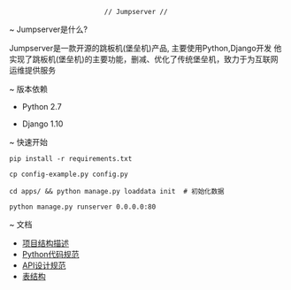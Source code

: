 
                            // Jumpserver //
                            
                            
   ~ Jumpserver是什么?
         
   Jumpserver是一款开源的跳板机(堡垒机)产品, 主要使用Python,Django开发
   他实现了跳板机(堡垒机)的主要功能，删减、优化了传统堡垒机，致力于为互联网
   运维提供服务
   
   ~ 版本依赖
   
   * Python 2.7
   
   * Django 1.10
   
   
   ~ 快速开始
   
   ```
   pip install -r requirements.txt
   
   cp config-example.py config.py
   
   cd apps/ && python manage.py loaddata init  # 初始化数据
   
   python manage.py runserver 0.0.0.0:80
   
   ```
   
   ~ 文档

   * [项目结构描述](https://code.jumpserver.org/jumpserver/jumpserver/blob/master/docs/project_structure.md)
   * [Python代码规范](https://code.jumpserver.org/jumpserver/jumpserver/blob/master/docs/python_style_guide.md)
   * [API设计规范](https://code.jumpserver.org/jumpserver/jumpserver/blob/master/docs/api_style_guide.md)
   * [表结构](https://code.jumpserver.org/jumpserver/jumpserver/wikis/table_structure_image)

